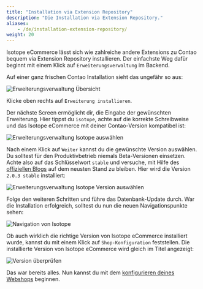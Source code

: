 ```yaml
---
title: "Installation via Extension Repository"
description: "Die Installation via Extension Repository."
aliases:
    - /de/installation-extension-repository/
weight: 20    
---
```



Isotope eCommerce lässt sich wie zahlreiche andere Extensions zu Contao bequem via Extension Repository installieren.
Der einfachste Weg dafür beginnt mit einem Klick auf `Erweiterungsverwaltung` im Backend.

Auf einer ganz frischen Contao Installation sieht das ungefähr so aus:

![Erweiterungsverwaltung Übersicht](er.png)

Klicke oben rechts auf `Erweiterung installieren`.

Der nächste Screen ermöglicht dir, die Eingabe der gewünschten Erweiterung. Hier tippst du `isotope`, achte auf die korrekte Schreibweise und das Isotope eCommerce mit deiner Contao-Version kompatibel ist:

![Erweiterungsverwaltung Isotope auswählen](er1.png)

Nach einem Klick auf `Weiter` kannst du die gewünschte Version auswählen. Du solltest für den Produktivbetrieb niemals Beta-Versionen einsetzen. Achte also auf das Schlüsselwort `stable` und versuche, mit Hilfe des [offiziellen Blogs][1] auf dem neusten Stand zu bleiben. Hier wird die Version `2.0.3 stable` installiert:

![Erweiterungsverwaltung Isotope Version auswählen](er_version.png)

Folge den weiteren Schritten und führe das Datenbank-Update durch. War die Installation erfolgreich, solltest du nun die neuen Navigationspunkte sehen:

![Navigation von Isotope](nav.png)

Ob auch wirklich die richtige Version von Isotope eCommerce installiert wurde, kannst du mit einem Klick auf `Shop-Konfiguration` feststellen. Die installierte Version von Isotope eCommerce wird gleich im Titel angezeigt:

![Version überprüfen](version_check.png)

Das war bereits alles. Nun kannst du mit dem [konfigurieren deines Webshops](/de/backend/) beginnen.

[1]: http://isotopeecommerce.org/de/blog.html
